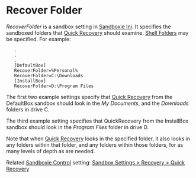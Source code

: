 # Recover Folder

_RecoverFolder_ is a sandbox setting in [Sandboxie Ini](SandboxieIni.md). It specifies the sandboxed folders that [Quick Recovery](QuickRecovery.md) should examine. [Shell Folders](ShellFolders.md) may be specified. For example:
```
   .
   .
   .
   [DefaultBox]
   RecoverFolder=%Personal%
   RecoverFolder=C:\Downloads
   [InstallBox]
   RecoverFolder=D:\Program Files
```

The first two example settings specify that [Quick Recovery](QuickRecovery.md) from the DefaultBox sandbox should look in the _My Documents_, and the _Downloads_ folders in drive C.

The third example setting specifies that QuickRecovery from the InstallBox sandbox should look in the _Program Files_ folder in drive D.

Note that when [Quick Recovery](QuickRecovery.md) looks in the specified folder, it also looks in any folders within that folder, and any folders within those folders, for as many levels of depth as are needed.

Related [Sandboxie Control](SandboxieControl.md) setting: [Sandbox Settings > Recovery > Quick Recovery](RecoverySettings.md#quick-recovery)
